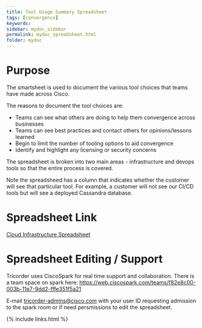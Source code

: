 ```yaml
---
title: Tool Usage Summary Spreadsheet 
tags: [convergence]
keywords:
sidebar: mydoc_sidebar
permalink: mydoc_spreadsheet.html
folder: mydoc
---
```


# Purpose 
The smartsheet is used to document the various tool choices that teams have made across Cisco.  

The reasons to document the tool choices are: 

* Teams can see what others are doing to help them convergence across businesses 
* Teams can see best practices and contact others for opinions/lessons learned 
* Begin to limit the number of tooling options to aid convergence 
* Identify and highlight any licensing or security concerns 

The spreadsheet is broken into two main areas - infrastructure and devops tools so that the entire process is covered.  

Note the spreadsheed has a column that indicates whether the customer will see that particular tool.  For example, a customer will not see our CI/CD tools but will see a deployed Cassandra database.  

# Spreadsheet Link 

[Cloud Infrastructure Spreadsheet](https://app.smartsheet.com/b/home?mt=16&lx=_LmFZF0FFgzOTuCKhPbHgEUw38n2l9DTR68MlTj974A)

# Spreadsheet Editing / Support

Tricorder uses CiscoSpark for real time support and collaboration. There is a team space on spark here: https://web.ciscospark.com/teams/f82e8c00-003b-11e7-9dd2-fffe351f5a21

E-mail tricorder-admins@cisco.com with your user ID requesting admission to the spark room or if need persmissions to edit the spreadsheet. 


{% include links.html %}
